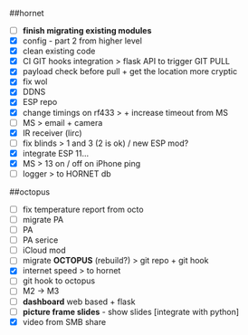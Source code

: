 ##hornet
- [ ] **finish migrating existing modules**
- [x] config - part 2 from higher level
- [x] clean existing code
- [x] CI GIT hooks integration > flask API to trigger GIT PULL
- [x] payload check before pull + get the location more cryptic
- [x] fix wol
- [x] DDNS
- [x] ESP repo
- [x] change timings on rf433 > + increase timeout from MS
- [ ] MS > email + camera
- [x] IR receiver (lirc)
- [ ] fix blinds > 1 and 3 (2 is ok) / new ESP mod?
- [x] integrate ESP 11...
- [x] MS > 13 on / off on iPhone ping
- [ ] logger > to HORNET db

##octopus
- [ ] fix temperature report from octo
- [ ] migrate PA
- [ ] PA
- [ ] PA serice
- [ ] iCloud mod
- [ ] migrate **OCTOPUS** (rebuild?) > git repo + git hook
- [x] internet speed > to hornet
- [ ] git hook to octopus
- [ ] M2 -> M3
- [ ] **dashboard** web based + flask
- [ ] **picture frame slides** - show slides [integrate with python]
- [x] video from SMB share